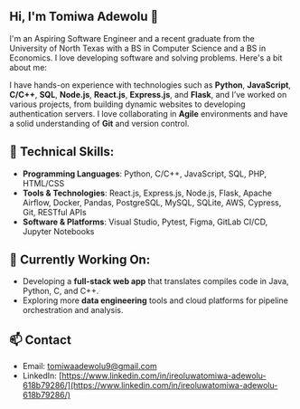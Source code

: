 ## Hi, I'm Tomiwa Adewolu 👋

I'm an Aspiring Software Engineer and a recent graduate from the University of North Texas with a BS in Computer Science and a BS in Economics. I love developing software and solving problems. Here's a bit about me:

I have hands-on experience with technologies such as **Python**, **JavaScript**, **C/C++**, **SQL**, **Node.js**, **React.js**, **Express.js**, and **Flask**, and I’ve worked on various projects, from building dynamic websites to developing authentication servers. I love collaborating in **Agile** environments and have a solid understanding of **Git** and version control.

## 🔧 Technical Skills:
- **Programming Languages**: Python, C/C++, JavaScript, SQL, PHP, HTML/CSS
- **Tools & Technologies**: React.js, Express.js, Node.js, Flask, Apache Airflow, Docker, Pandas, PostgreSQL, MySQL, SQLite, AWS, Cypress, Git, RESTful APIs
- **Software & Platforms**: Visual Studio, Pytest, Figma, GitLab CI/CD, Jupyter Notebooks

## 🌱 Currently Working On:
- Developing a **full-stack web app** that translates compiles code in Java, Python, C, and C++.
- Exploring more **data engineering** tools and cloud platforms for pipeline orchestration and analysis.

## 📫 Contact
- Email: [tomiwaadewolu9@gmail.com](mailto:tomiwaadewolu9@gmail.com)
- LinkedIn: [https://www.linkedin.com/in/ireoluwatomiwa-adewolu-618b79286/](https://www.linkedin.com/in/ireoluwatomiwa-adewolu-618b79286/)

<!--
**tomiwaadewolu/TomiwaAdewolu** is a ✨ _special_ ✨ repository because its `README.md` (this file) appears on your GitHub profile.

Here are some ideas to get you started:

- 🔭 I’m currently working on ...
- 🌱 I’m currently learning ...
- 👯 I’m looking to collaborate on ...
- 🤔 I’m looking for help with ...
- 💬 Ask me about ...
- 📫 How to reach me: ...
- 😄 Pronouns: ...
- ⚡ Fun fact: ...
-->
